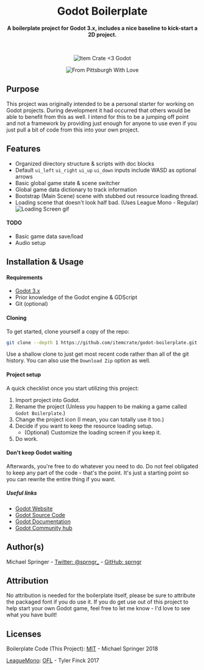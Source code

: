<div align="center">
    <h1 align="center">Godot Boilerplate</h1>
    <p align="center">
        <strong>A boilerplate project for Godot 3.x, includes a nice baseline to kick-start a 2D project.</strong>
    </p>
    <br/>
    <p align="center">
        <img src="https://raw.githubusercontent.com/itemcrate/godot-boilerplate/master/assets/project-icon.png" alt="Item Crate <3 Godot"/>
    </p>
    <p align="center">
        <img src="https://img.shields.io/badge/from%20pittsburgh%20with-%E2%9D%A4-yellow.svg?style=for-the-badge" alt="From Pittsburgh With Love"/>
    </p>
</div>

## Purpose
This project was originally intended to be a personal starter for working on Godot projects. During development it had occurred that others would be able to benefit from this as well. I intend for this to be a jumping off point and not a framework by providing just enough for anyone to use even if you just pull a bit of code from this into your own project.

## Features
* Organized directory structure & scripts with doc blocks
* Default `ui_left` `ui_right` `ui_up` `ui_down` inputs include WASD as optional arrows
* Basic global game state & scene switcher
* Global game data dictionary to track information
* Bootstrap (Main Scene) scene with stubbed out resource loading thread.
* Loading scene that doesn't look half bad. (Uses League Mono - Regular)
![Loading Screen gif](https://i.gyazo.com/de6f097cad7180a2c6cc24560cb02356.gif)

#### TODO
* Basic game data save/load
* Audio setup

## Installation & Usage
#### Requirements
* [Godot 3.x](https://godotengine.org/download/)
* Prior knowledge of the Godot engine & GDScript
* Git (optional)

#### Cloning
To get started, clone yourself a copy of the repo:

```sh
git clone --depth 1 https://github.com/itemcrate/godot-boilerplate.git boilerplate
```
Use a shallow clone to just get most recent code rather than all of the git history.
You can also use the `Download Zip` option as well.

#### Project setup
A quick checklist once you start utilizing this project:
1. Import project into Godot.
2. Rename the project (Unless you happen to be making a game called `Godot Boilerplate`.)
3. Change the project icon (I mean, you can totally use it too.)
4. Decide if you want to keep the resource loading setup.
    * (Optional) Customize the loading screen if you keep it.
5. Do work.

#### Don't keep Godot waiting
Afterwards, you're free to do whatever you need to do. Do not feel obligated to keep
any part of the code - that's the point. It's just a starting point so you can rewrite
the entire thing if you want.

##### Useful links
* [Godot Website](https://godotengine.org)
* [Godot Source Code](https://github.com/godotengine/godot)
* [Godot Documentation](http://docs.godotengine.org)
* [Godot Community hub](https://godotengine.org/community)

## Author(s)
Michael Springer - [Twitter: @sprngr_](https://twitter.com/sprngr_) - [GitHub: sprngr](https://github.com/sprngr)

## Attribution
No attribution is needed for the boilerplate itself, please be sure to attribute the packaged font
if you do use it. If you do get use out of this project to help start your own Godot game, feel free
to let me know - I'd love to see what you have built!

## Licenses
Boilerplate Code (This Project):
[MIT](https://github.com/itemcrate/godot-boilerplate/LICENSE) - Michael Springer 2018

[LeagueMono](https://github.com/theleagueof/league-mono):
[OFL](https://github.com/theleagueof/league-mono/blob/master/ofl.markdown) - Tyler Finck 2017
